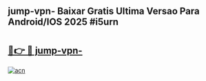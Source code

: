## jump-vpn- Baixar Gratis Ultima Versao Para Android/IOS 2025 #i5urn

# <h2><a href="https://ainizakaria.my?title=jump-vpn-&ref=20M">🔗👉 🔴 jump-vpn-</a></h2>

[![acn](https://github.com/user-attachments/assets/0f9c940e-d8b0-45ae-aac7-cd30a18b3e1c)](https://ainizakaria.my?title=jump-vpn-&ref=20M)

